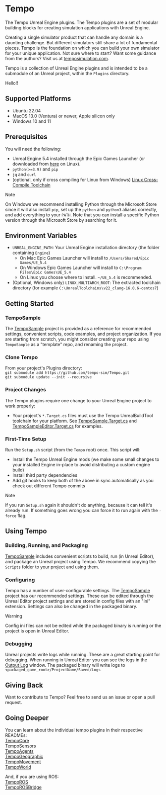 # Tempo
The Tempo Unreal Engine plugins. The Tempo plugins are a set of modular building blocks for creating simulation applications with Unreal Engine.

Creating a single simulator product that can handle any domain is a daunting challenge. But different simulators still share a lot of fundamental pieces. Tempo is the foundation on which you can build your own simulator for your unique application. Not sure where to start? Want some guidance from the authors? Visit us at [temposimulation.com](https://temposimulation.com).

Tempo is a collection of Unreal Engine plugins and is intended to be a submodule of an Unreal project, within the `Plugins` directory.

Hello!!

## Supported Platforms
- Ubuntu 22.04
- MacOS 13.0 (Ventura) or newer, Apple silicon only
- Windows 10 and 11

## Prerequisites
You will need the following:
- Unreal Engine 5.4 installed through the Epic Games Launcher (or downloaded from [here](https://www.unrealengine.com/en-US/linux) on Linux).
- `python(>=3.9)` and `pip`
- `jq` and `curl`
- (optional, only if cross compiling for Linux from Windows) [Linux Cross-Compile Toolchain](https://dev.epicgames.com/documentation/en-us/unreal-engine/linux-development-requirements-for-unreal-engine?application_version=5.4)
> [!Note]
> On Windows we recommend installing Python through the Microsoft Store since it will also install `pip`, set up the `python` and `python3` aliases correctly, and add everything to your `PATH`. Note that you can install a specific Python version through the Microsoft Store by searching for it.

## Environment Variables
- `UNREAL_ENGINE_PATH`: Your Unreal Engine installation directory (the folder containing `Engine`)
  - On Mac Epic Games Launcher will install to `/Users/Shared/Epic Games/UE_5.4`
  - On Windows Epic Games Launcher will install to `C:\Program Files\Epic Games\UE_5.4`
  - On Linux you choose where to install. `~/UE_5.4` is recommended.
- (Optional, Windows only) `LINUX_MULTIARCH_ROOT`: The extracted toolchain directory (for example `C:\UnrealToolchains\v22_clang-16.0.6-centos7`)

## Getting Started
### TempoSample
The [TempoSample](https://github.com/tempo-sim/TempoSample) project is provided as a reference for recommended settings, convenient scripts, code examples, and project organization. If you are starting from scratch, you might consider creating your repo using `TempoSample` as a "template" repo, and renaming the project.

### Clone Tempo
From your project's Plugins directory:<br />
`git submodule add https://github.com/tempo-sim/Tempo.git`<br />
`git submodule update --init --recursive`

### Project Changes
The Tempo plugins require one change to your Unreal Engine project to work properly:
- Your project's `*.Target.cs` files must use the Tempo UnrealBuildTool toolchain for your platform. See [TempoSample.Target.cs](https://github.com/tempo-sim/TempoSample/blob/main/Source/TempoSample.Target.cs) and [TempoSampleEditor.Target.cs](https://github.com/tempo-sim/TempoSample/blob/main/Source/TempoSampleEditor.Target.cs) for examples.

### First-Time Setup
Run the `Setup.sh` script (from the `Tempo` root) once. This script will:
- Install the Tempo Unreal Engine mods (we make some small changes to your installed Engine in-place to avoid distributing a custom engine build)
- Install third party dependencies
- Add git hooks to keep both of the above in sync automatically as you check out different Tempo commits
> [!Note]
> If you run `Setup.sh` again it shouldn't do anything, because it can tell it's already run. If something goes wrong you can force it to run again with the `-force` flag.

## Using Tempo
### Building, Running, and Packaging
[TempoSample](https://github.com/tempo-sim/TempoSample) includes convenient scripts to build, run (in Unreal Editor), and package an Unreal project using Tempo. We recommend copying the `Scripts` folder to your project and using them.

### Configuring
Tempo has a number of user-configurable settings. The [TempoSample](https://github.com/tempo-sim/TempoSample) project has our recommended settings. These can be edited through the Unreal Editor project settings and are stored in config files with an "ini" extension. Settings can also be changed in the packaged binary.
> [!Warning]
> Config ini files can not be edited while the packaged binary is running or the project is open in Unreal Editor.

### Debugging
Unreal projects write logs while running. These are a great starting point for debugging.
When running in Unreal Editor you can see the logs in the [Output Log](https://dev.epicgames.com/documentation/en-us/unreal-engine/logging-in-unreal-engine) window.
The packaged binary will write logs to `<packaged_game_root>/ProjectName/Saved/Logs`

## Giving Back
Want to contribute to Tempo? Feel free to send us an issue or open a pull request.

## Going Deeper
You can learn about the individual tempo plugins in their respective READMEs:<br />
[TempoCore](/TempoCore/README.md)<br />
[TempoSensors](/TempoSensors/README.md)<br />
[TempoAgents](/TempoAgents/README.md)<br />
[TempoGeographic](/TempoGeographic/README.md)<br />
[TempoMovement](/TempoMovement/README.md)<br />
[TempoWorld](/TempoWorld/README.md)<br />

And, if you are using ROS:<br />
[TempoROS](https://github.com/tempo-sim/TempoROS)<br />
[TempoROSBridge](/TempoROSBridge/README.md)<br />
